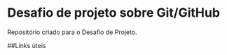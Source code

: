 # Desafio de projeto sobre Git/GitHub
Repositório criado para o Desafio de Projeto.


##Links úteis

